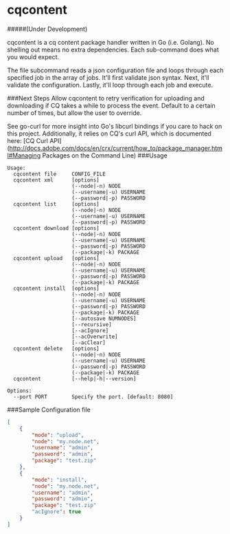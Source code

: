 cqcontent
=========
#####(Under Development)

cqcontent is a cq content package handler written in Go (i.e. Golang). No shelling out
means no extra dependencies. Each sub-command does what you would expect. 

The file subcommand reads a json configuration file and loops through each specified job 
in the array of jobs. It'll first validate json syntax. Next, it'll validate the configuration. 
Lastly, it'll loop through each job and execute. 

###Next Steps
Allow cqcontent to retry verification for uploading and downloading if CQ takes a while to process the event. Default to a certain number of times, but allow the user to override. 

See go-curl for more insight into Go's libcurl bindings if
you care to hack on this project. Additionally, it relies on CQ's 
curl API, which is documented here: [CQ Curl API](http://docs.adobe.com/docs/en/crx/current/how_to/package_manager.html#Managing Packages on the Command Line)
###Usage
```
Usage:
  cqcontent file     CONFIG_FILE
  cqcontent xml      [options]
                     (--node|-n) NODE
                     (--username|-u) USERNAME
                     (--password|-p) PASSWORD
  cqcontent list     [options]
                     (--node|-n) NODE
                     (--username|-u) USERNAME
                     (--password|-p) PASSWORD
  cqcontent download [options]
                     (--node|-n) NODE
                     (--username|-u) USERNAME
                     (--password|-p) PASSWORD
                     (--package|-k) PACKAGE
  cqcontent upload   [options]
                     (--node|-n) NODE
                     (--username|-u) USERNAME
                     (--password|-p) PASSWORD
                     (--package|-k) PACKAGE
  cqcontent install  [options]
                     (--node|-n) NODE
                     (--username|-u) USERNAME
                     (--password|-p) PASSWORD
                     (--package|-k) PACKAGE
                     [--autosave NUMNODES]
                     [--recursive]
                     [--acIgnore]
                     [--acOverwrite]
                     [--acClear]
  cqcontent delete   [options]
                     (--node|-n) NODE
                     (--username|-u) USERNAME
                     (--password|-p) PASSWORD
                     (--package|-k) PACKAGE
  cqcontent          [--help|-h|--version]

Options:
  --port PORT        Specify the port. [default: 8080]
```
###Sample Configuration file
```json
[
    {
        "mode": "upload",
        "node": "my.node.net",
        "username": "admin",
        "password": "admin",
        "package": "test.zip"
    },
    {
        "mode": "install",
        "node": "my.node.net",
        "username": "admin",
        "password": "admin",
        "package": "test.zip"
        "acIgnore": true
    }
]

```
